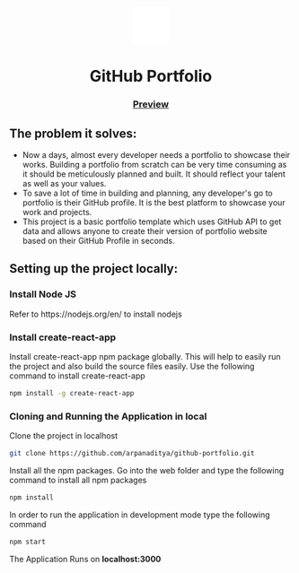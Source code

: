 <p align='center'><img src='./src/assets/GitHub-Light-64px.png' alt="Logo"></p>
<h1 align='center'> GitHub Portfolio </h1>
<h3 align="center"><a href='https://github-portfolio-arpanaditya.vercel.app'>Preview</a></h3>
<h2>The problem it solves: </h2>
</p>
<ul>
  <li>Now a days, almost every developer needs a portfolio to showcase their works. Building a portfolio from scratch can be very time consuming as it should be meticulously planned and built. It should reflect your talent as well as your values.</li>
  <li>To save a lot of time in building and planning, any developer's go to portfolio is their GitHub profile. It is the best platform to showcase your work and projects. </li>
  <li>This project is a basic portfolio template which uses GitHub API to get data and allows anyone to create their version of portfolio website based on their GitHub Profile in seconds.</li>
</ul>
</p>
<h2>Setting up the project locally: </h2>
<h3>Install Node JS </h3>
Refer to https://nodejs.org/en/ to install nodejs

<h3>Install create-react-app </h3>
Install create-react-app npm package globally. This will help to easily run the project and also build the source files easily. Use the following command to install create-react-app

```bash
npm install -g create-react-app
```

<h3>Cloning and Running the Application in local </h3>

Clone the project in localhost
```bash
git clone https://github.com/arpanaditya/github-portfolio.git
```
Install all the npm packages. Go into the web folder and type the following command to install all npm packages

```bash
npm install
```

In order to run the application in development mode type the following command

```bash
npm start
```

The Application Runs on **localhost:3000**
